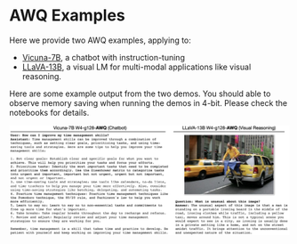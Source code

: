 # AWQ Examples

Here we provide two AWQ examples, applying to:
- [Vicuna-7B](https://github.com/lm-sys/FastChat), a chatbot with instruction-tuning
- [LLaVA-13B](https://github.com/lm-sys/FastChat), a visual LM for multi-modal applications like visual reasoning.

Here are some example output from the two demos. You should able to observe memory saving when running the demos in 4-bit. Please check the notebooks for details. 

![overview](../figures/example_vis.jpg)